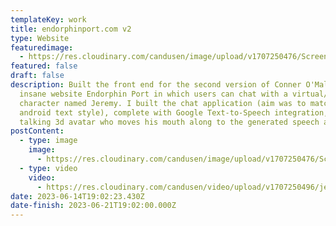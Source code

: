 ```yaml
---
templateKey: work
title: endorphinport.com v2
type: Website
featuredimage:
  - https://res.cloudinary.com/candusen/image/upload/v1707250476/Screenshot_2024-02-06_at_3.03.59_PM_sji4um.png
featured: false
draft: false
description: Built the front end for the second version of Conner O'Malley's
  insane website Endorphin Port in which users can chat with a virtual/real
  character named Jeremy. I built the chat application (aim was to match the
  android text style), complete with Google Text-to-Speech integration, and a
  talking 3d avatar who moves his mouth along to the generated speech audio.
postContent:
  - type: image
    image:
      - https://res.cloudinary.com/candusen/image/upload/v1707250476/Screenshot_2024-02-06_at_3.03.59_PM_sji4um.png
  - type: video
    video:
      - https://res.cloudinary.com/candusen/video/upload/v1707250496/jeremyv2_kj7g2w.mp4
date: 2023-06-14T19:02:23.430Z
date-finish: 2023-06-21T19:02:00.000Z
---
```

